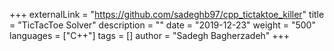 +++
externalLink = "https://github.com/sadeghb97/cpp_tictaktoe_killer"
title = "TicTacToe Solver"
description = ""
date = "2019-12-23"
weight = "500"
languages = ["C++"]
tags = []
author = "Sadegh Bagherzadeh"
+++

